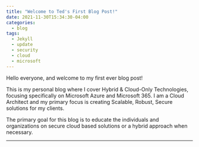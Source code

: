 ```yaml
---
title: "Welcome to Ted's First Blog Post!"
date: 2021-11-30T15:34:30-04:00
categories:
  - blog
tags:
  - Jekyll
  - update
  - security
  - cloud
  - microsoft
---
```


Hello everyone, and welcome to my first ever blog post! 

This is my personal blog where I cover Hybrid & Cloud-Only Technologies, focusing specifically on Microsoft Azure and Microsoft 365. I am a Cloud Architect and my primary focus is creating Scalable, Robust, Secure solutions for my clients. 

The primary goal for this blog is to educate the individuals and organizations on secure cloud based solutions or a hybrid approach when necessary. 

---